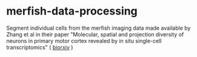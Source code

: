# merfish-data-processing

Segment individual cells from the merfish imaging data made available by Zhang et al in their paper "Molecular, spatial and projection diversity of neurons in primary motor cortex revealed by in situ single-cell transcriptomics" ( [biorxiv](https://www.biorxiv.org/content/10.1101/2020.06.04.105700v1.full) )
